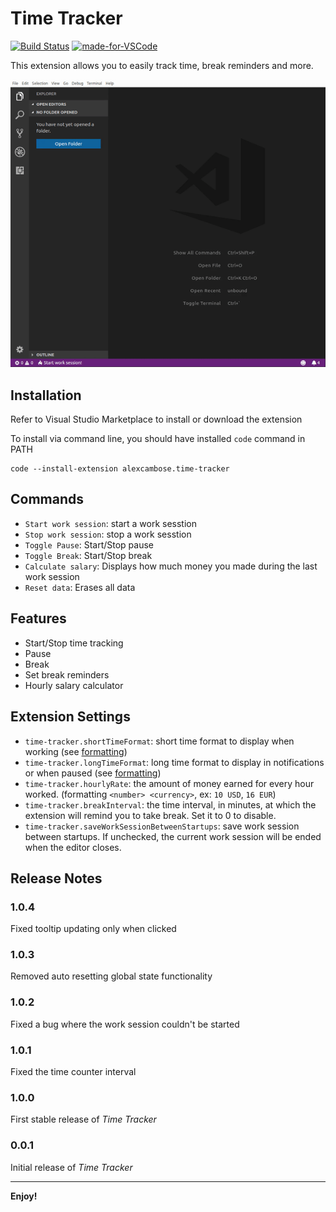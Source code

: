 # Time Tracker

[![Build Status](https://travis-ci.org/alexcambose/time-tracker.svg?branch=master)](https://travis-ci.org/alexcambose/time-tracker) [![made-for-VSCode](https://img.shields.io/badge/Made%20for-VSCode-1f425f.svg)](https://code.visualstudio.com/)

This extension allows you to easily track time, break reminders and more.

![Demo](assets/demo.gif)

## Installation

Refer to Visual Studio Marketplace to install or download the extension

To install via command line, you should have installed `code` command in PATH

```
code --install-extension alexcambose.time-tracker
```

## Commands

- `Start work session`: start a work sesstion
- `Stop work session`: stop a work sesstion
- `Toggle Pause`: Start/Stop pause
- `Toggle Break`: Start/Stop break
- `Calculate salary`: Displays how much money you made during the last work session
- `Reset data`: Erases all data

## Features

- Start/Stop time tracking
- Pause
- Break
- Set break reminders
- Hourly salary calculator

## Extension Settings

- `time-tracker.shortTimeFormat`: short time format to display when working (see [formatting](https://momentjs.com/docs/#/displaying/format/))
- `time-tracker.longTimeFormat`: long time format to display in notifications or when paused (see [formatting](https://momentjs.com/docs/#/displaying/format/))
- `time-tracker.hourlyRate`: the amount of money earned for every hour worked. (formatting `<number> <currency>`, ex: `10 USD`, `16 EUR`)
- `time-tracker.breakInterval`: the time interval, in minutes, at which the extension will remind you to take break. Set it to 0 to disable.
- `time-tracker.saveWorkSessionBetweenStartups`: save work session between startups. If unchecked, the current work session will be ended when the editor closes.

<!-- ## Known Issues

Calling out known issues can help limit users opening duplicate issues against your extension. -->

## Release Notes

### 1.0.4

Fixed tooltip updating only when clicked

### 1.0.3

Removed auto resetting global state functionality

### 1.0.2

Fixed a bug where the work session couldn't be started

### 1.0.1

Fixed the time counter interval

### 1.0.0

First stable release of _Time Tracker_

### 0.0.1

Initial release of _Time Tracker_

---

**Enjoy!**

